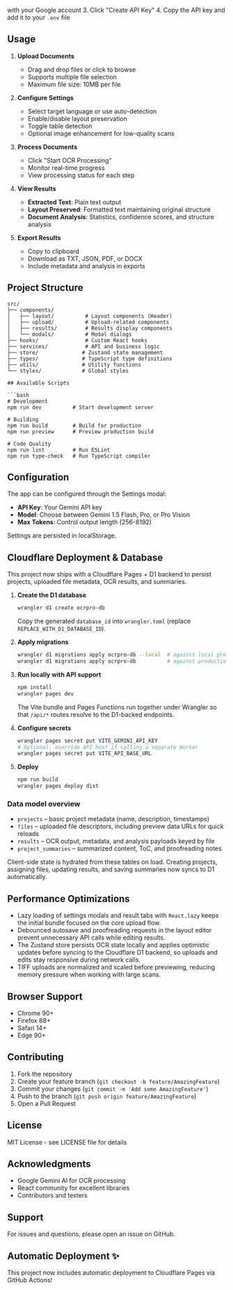  with your Google account
3. Click "Create API Key"
4. Copy the API key and add it to your `.env` file

## Usage

1. **Upload Documents**
   - Drag and drop files or click to browse
   - Supports multiple file selection
   - Maximum file size: 10MB per file

2. **Configure Settings**
   - Select target language or use auto-detection
   - Enable/disable layout preservation
   - Toggle table detection
   - Optional image enhancement for low-quality scans

3. **Process Documents**
   - Click "Start OCR Processing"
   - Monitor real-time progress
   - View processing status for each step

4. **View Results**
   - **Extracted Text**: Plain text output
   - **Layout Preserved**: Formatted text maintaining original structure
   - **Document Analysis**: Statistics, confidence scores, and structure analysis

5. **Export Results**
   - Copy to clipboard
   - Download as TXT, JSON, PDF, or DOCX
   - Include metadata and analysis in exports

## Project Structure

```
src/
├── components/
│   ├── layout/          # Layout components (Header)
│   ├── upload/          # Upload-related components
│   ├── results/         # Results display components
│   └── modals/          # Modal dialogs
├── hooks/               # Custom React hooks
├── services/            # API and business logic
├── store/              # Zustand state management
├── types/              # TypeScript type definitions
├── utils/              # Utility functions
└── styles/             # Global styles

## Available Scripts

```bash
# Development
npm run dev          # Start development server

# Building
npm run build        # Build for production
npm run preview      # Preview production build

# Code Quality
npm run lint         # Run ESLint
npm run type-check   # Run TypeScript compiler
```

## Configuration

The app can be configured through the Settings modal:

- **API Key**: Your Gemini API key
- **Model**: Choose between Gemini 1.5 Flash, Pro, or Pro Vision
- **Max Tokens**: Control output length (256-8192)

Settings are persisted in localStorage.

## Cloudflare Deployment & Database

This project now ships with a Cloudflare Pages + D1 backend to persist projects, uploaded file metadata, OCR results, and summaries.

1. **Create the D1 database**
   ```bash
   wrangler d1 create ocrpro-db
   ```
   Copy the generated `database_id` into `wrangler.toml` (replace `REPLACE_WITH_D1_DATABASE_ID`).

2. **Apply migrations**
   ```bash
   wrangler d1 migrations apply ocrpro-db --local  # against local preview
   wrangler d1 migrations apply ocrpro-db          # against production binding
   ```

3. **Run locally with API support**
   ```bash
   npm install
   wrangler pages dev
   ```
   The Vite bundle and Pages Functions run together under Wrangler so that `/api/*` routes resolve to the D1-backed endpoints.

4. **Configure secrets**
   ```bash
   wrangler pages secret put VITE_GEMINI_API_KEY
   # Optional: override API host if calling a separate Worker
   wrangler pages secret put VITE_API_BASE_URL
   ```

5. **Deploy**
   ```bash
   npm run build
   wrangler pages deploy dist
   ```

### Data model overview

- `projects` – basic project metadata (name, description, timestamps)
- `files` – uploaded file descriptors, including preview data URLs for quick reloads
- `results` – OCR output, metadata, and analysis payloads keyed by file
- `project_summaries` – summarized content, ToC, and proofreading notes

Client-side state is hydrated from these tables on load. Creating projects, assigning files, updating results, and saving summaries now syncs to D1 automatically.

## Performance Optimizations

- Lazy loading of settings modals and result tabs with `React.lazy` keeps the initial bundle focused on the core upload flow.
- Debounced autosave and proofreading requests in the layout editor prevent unnecessary API calls while editing results.
- The Zustand store persists OCR state locally and applies optimistic updates before syncing to the Cloudflare D1 backend, so uploads and edits stay responsive during network calls.
- TIFF uploads are normalized and scaled before previewing, reducing memory pressure when working with large scans.

## Browser Support

- Chrome 90+
- Firefox 88+
- Safari 14+
- Edge 90+

## Contributing

1. Fork the repository
2. Create your feature branch (`git checkout -b feature/AmazingFeature`)
3. Commit your changes (`git commit -m 'Add some AmazingFeature'`)
4. Push to the branch (`git push origin feature/AmazingFeature`)
5. Open a Pull Request

## License

MIT License - see LICENSE file for details

## Acknowledgments

- Google Gemini AI for OCR processing
- React community for excellent libraries
- Contributors and testers

## Support

For issues and questions, please open an issue on GitHub.

## Automatic Deployment ✨

This project now includes automatic deployment to Cloudflare Pages via GitHub Actions!
